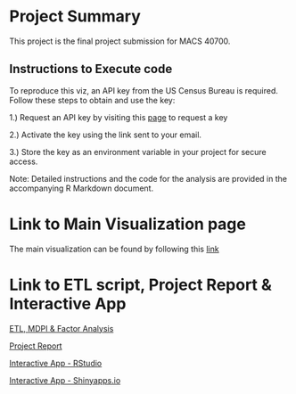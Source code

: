 # Project Summary

This project is the final project submission for MACS 40700.

## Instructions to Execute code

To reproduce this viz, an API key from the US Census Bureau is required. Follow these steps to obtain and use the key:

1.) Request an API key by visiting this [page](https://api.census.gov/data/key_signup.html) to request a key

2.) Activate the key using the link sent to your email.

3.) Store the key as an environment variable in your project for secure access.

Note: Detailed instructions and the code for the analysis are provided in the accompanying R Markdown document.

# Link to Main Visualization page
The main visualization can be found by following this [link](https://gregoryho88.github.io/MACS40700_finalv2/)

# Link to ETL script, Project Report & Interactive App

[ETL, MDPI & Factor Analysis](ETL_MDPI_FA.Rmd)

[Project Report](Final_Report.pdf)

[Interactive App - RStudio](interactive_mdpi/app.R)

[Interactive App - Shinyapps.io](https://gregoryho.shinyapps.io/interactive_mdpi/)



